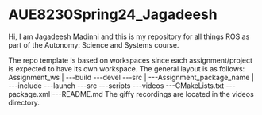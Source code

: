# AUE8230Spring24_Jagadeesh
Hi, I am Jagadeesh Madinni and this is my repository for all things ROS as part of the Autonomy: Science and Systems course.

The repo template is based on workspaces since each assignment/project is expected to have its own workspace. The general layout is as follows:
Assignment_ws
    |
    ---build
    ---devel
    ---src
        |
        ---Assignment_package_name
            |
            ---include
            ---launch
            ---src
            ---scripts
            ---videos
            ---CMakeLists.txt
            ---package.xml
            ---README.md
The giffy recordings are located in the videos directory.
        
